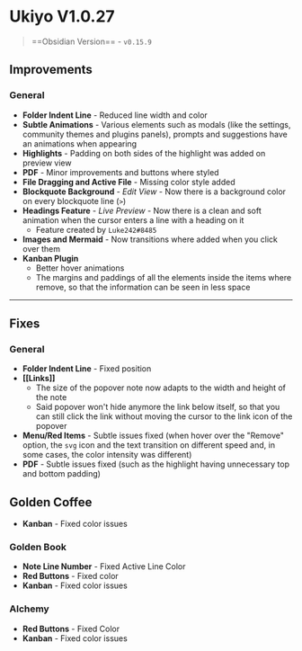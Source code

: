 # Ukiyo V1.0.27

> ==Obsidian Version== - `v0.15.9`

## Improvements
### General

- **Folder Indent Line** - Reduced line width and color
- **Subtle Animations** - Various elements such as modals (like the settings, community themes and plugins panels), prompts and suggestions have an animations when appearing
- **Highlights** - Padding on both sides of the highlight was added on preview view
- **PDF** - Minor improvements and buttons where styled
- **File Dragging and Active File** - Missing color style added
- **Blockquote Background** - *Edit View* - Now there is a background color on every blockquote line (`>`)
- **Headings Feature** - *Live Preview* - Now there is a clean and soft animation when the cursor enters a line with a heading on it
	- Feature created by `Luke242#8485`
- **Images and Mermaid** - Now transitions where added when you click over them
- **Kanban Plugin**
	- Better hover animations
	- The margins and paddings of all the elements inside the items where remove, so that the information can be seen in less space

---

## Fixes
### General

- **Folder Indent Line** - Fixed position
- **\[\[Links]]**
	- The size of the popover note now adapts to the width and height of the note
	- Said popover won't hide anymore the link below itself, so that you can still click the link without moving the cursor to the link icon of the popover
- **Menu/Red Items** - Subtle issues fixed (when hover over the "Remove" option, the `svg` icon and the text transition on different speed and, in some cases, the color intensity was different)
- **PDF** - Subtle issues fixed (such as the highlight having unnecessary top and bottom padding)

## Golden Coffee 

- **Kanban** - Fixed color issues

### Golden Book

- **Note Line Number** - Fixed Active Line Color
- **Red Buttons** - Fixed color
- **Kanban** - Fixed color issues

### Alchemy

- **Red Buttons** - Fixed Color
- **Kanban** - Fixed color issues